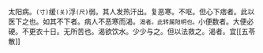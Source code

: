 太阳病。`(寸)`缓`(关)`浮`(尺)`弱。其人发热汗出。复恶寒。不呕。但心下痞者。此以医下之也。如其不下者。病人不恶寒而渴。`渴者。此转属阳明也。`小便数者。大便必硬。不更衣十日。无所苦也。渴欲饮水。少少与之。但以法救之。渴者。宜[[五苓散]]